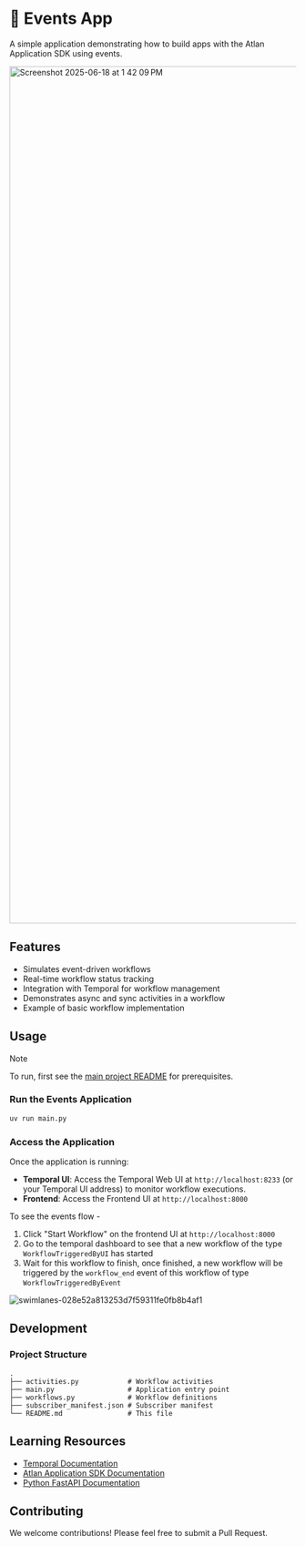 # 📨 Events App

A simple application demonstrating how to build apps with the Atlan Application SDK using events.

<img width="1505" alt="Screenshot 2025-06-18 at 1 42 09 PM" src="https://github.com/user-attachments/assets/e6bffb58-b305-4212-963c-d29d495c795b" />

## Features
- Simulates event-driven workflows
- Real-time workflow status tracking
- Integration with Temporal for workflow management
- Demonstrates async and sync activities in a workflow
- Example of basic workflow implementation

## Usage

> [!NOTE]
> To run, first see the [main project README](../README.md) for prerequisites.

### Run the Events Application

```bash
uv run main.py
```

### Access the Application

Once the application is running:

- **Temporal UI**: Access the Temporal Web UI at `http://localhost:8233` (or your Temporal UI address) to monitor workflow executions.
- **Frontend**: Access the Frontend UI at `http://localhost:8000`

To see the events flow - 
1. Click "Start Workflow" on the frontend UI at `http://localhost:8000`
2. Go to the temporal dashboard to see that a new workflow of the type `WorkflowTriggeredByUI` has started
3. Wait for this workflow to finish, once finished, a new workflow will be triggered by the `workflow_end` event of this workflow of type `WorkflowTriggeredByEvent`

![swimlanes-028e52a813253d7f59311fe0fb8b4af1](https://github.com/user-attachments/assets/3eb43edb-0b5a-4f0a-99e9-baab9ef111e1)

## Development

### Project Structure
```
.
├── activities.py            # Workflow activities
├── main.py                  # Application entry point
├── workflows.py             # Workflow definitions
├── subscriber_manifest.json # Subscriber manifest
└── README.md                # This file
```

## Learning Resources
- [Temporal Documentation](https://docs.temporal.io/)
- [Atlan Application SDK Documentation](https://github.com/atlanhq/application-sdk/tree/main/docs)
- [Python FastAPI Documentation](https://fastapi.tiangolo.com/)

## Contributing
We welcome contributions! Please feel free to submit a Pull Request.
